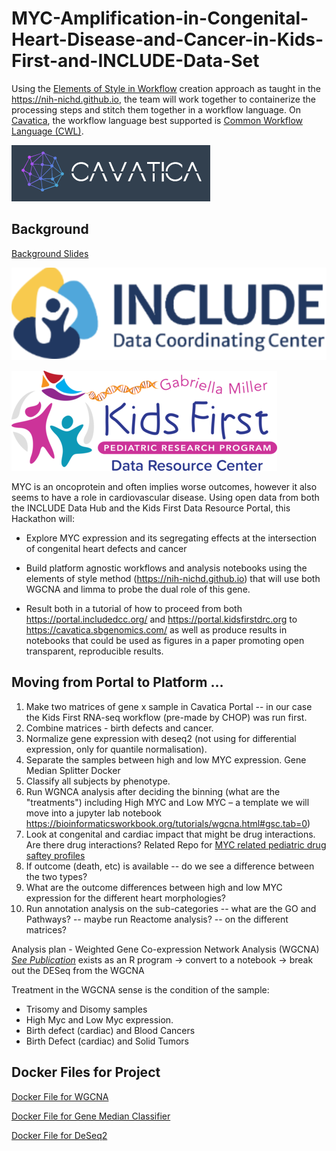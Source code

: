 # MYC-Amplification-in-Congenital-Heart-Disease-and-Cancer-in-Kids-First-and-INCLUDE-Data-Set

Using the [Elements of Style in Workflow](https://github.com/NIH-NICHD/Kids-First-Elements-of-Style-Workflow-Creation-Maintenance) creation approach as taught in the https://nih-nichd.github.io, the team will work together to containerize the processing steps and stitch them together in a workflow language.   On [Cavatica](https://www.cavatica.org/), the workflow language best supported is [Common Workflow Language (CWL)](https://www.commonwl.org/).

![Image](img/CAVATICALogo.png)

## Background
[Background Slides](https://docs.google.com/presentation/d/1esjKl4iIlidfSdeqqJ7LwoOxeMA98vDa5TC5pmtq804/edit#slide=id.g2446d821512_0_0)

![Image](img/INCLUDEDataCoordinatingCenter.png)

![Image](img/kfdrc-logo-sm.png)

MYC is an oncoprotein and often implies worse outcomes, however it also seems to have a role in cardiovascular disease. Using open data from both the INCLUDE Data Hub and the Kids First Data Resource Portal, this Hackathon will:

* Explore MYC expression and its segregating effects at the intersection of congenital heart defects and cancer

* Build platform agnostic workflows and analysis notebooks using the elements of style method (https://nih-nichd.github.io) that will use both WGCNA and limma to probe the dual role of this gene.

* Result both in a tutorial of how to proceed from both https://portal.includedcc.org/ and https://portal.kidsfirstdrc.org to https://cavatica.sbgenomics.com/ as well as produce results in notebooks that could be used as figures in a paper promoting open transparent, reproducible results.

## Moving from Portal to Platform …

1. Make two matrices of gene x sample in Cavatica Portal -- in our case the Kids First RNA-seq workflow (pre-made by CHOP) was run first.
2. Combine matrices - birth defects and cancer.
3. Normalize gene expression with deseq2 (not using for differential expression, only for quantile normalisation).
4. Separate the samples between high and low MYC expression. Gene Median Splitter Docker
5. Classify all subjects by phenotype.
6. Run WGNCA analysis after deciding the binning (what are the "treatments") including High MYC and Low MYC – a template we will move into a jupyter lab notebook https://bioinformaticsworkbook.org/tutorials/wgcna.html#gsc.tab=0) 
7. Look at congenital and cardiac impact that might be drug interactions. Are there drug interactions? Related Repo for [MYC related pediatric drug saftey profiles](https://github.com/BioITHackathons/myc-related-pediatric-drug-safety-profiles)
8. If outcome (death, etc) is available -- do we see a difference between the two types?
9. What are the outcome differences between high and low MYC expression for the different heart morphologies?
10. Run annotation analysis on the sub-categories -- what are the GO and Pathways? -- maybe run Reactome analysis? -- on the different matrices?

Analysis plan - Weighted Gene Co-expression Network Analysis (WGCNA) [*See Publication*](https://bmcbioinformatics.biomedcentral.com/articles/10.1186/1471-2105-9-559) exists as an R program -> convert to a notebook -> break out the DESeq from the WGCNA

Treatment in the WGCNA sense is the condition of the sample:
* Trisomy and Disomy samples
* High Myc and Low Myc expression.  
* Birth defect (cardiac) and Blood Cancers
* Birth Defect (cardiac) and Solid Tumors

## Docker Files for Project

[Docker File for WGCNA](https://github.com/NIH-NICHD/wgcna-docker)

[Docker File for Gene Median Classifier](https://github.com/NIH-NICHD/gene-median-splitter-docker)

[Docker File for DeSeq2](https://github.com/NIH-NICHD/deseq2-docker)

